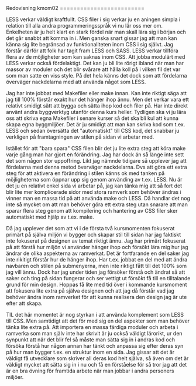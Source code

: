 ---
---
<DIV class="redovisa">
Redovisning kmom02
=========================
</DIV>

LESS verkar väldigt kraftfullt. CSS filer i sig verkar ju en aningen simpla i relation till alla andra programmeringsspråk vi nu lär oss mer om. Enkelheten är ju helt klart en stark fördel när man skall lära sig i början och det går snabbt att komma in i. Men ganska snart gissar jag att man kan känna sig lite begränsad av funktionaliteten inom CSS i sig självt. Jag förstår därför att folk har tagit fram LESS och SASS. LESS verkar tillföra flera av de möjligheter som kan saknas inom CSS. Att jobba modulärt med LESS verkar också fördelaktigt. Det kan ju bli lite rörigt ibland när man har massor av moduler och det blir svårare att hålla koll på i vilken fil det var som man satte en viss style. På det hela känns det dock som att fördelarna överväger nackdelarna med att använda något som LESS.

Jag har inte jobbat med Makefiler eller make innan. Kan inte riktigt säga att jag till 100% förstår exakt hur det hänger ihop ännu. Men det verkar vara ett relativt smidigt sätt att bygga och sätta ihop kod och filer på. Har inte direkt använt andra byggverktyg utanför denna kurs heller. Tydligen ska vi ju lära oss att skriva egna Makefiler i senare kurser så det ska bli kul att kunna skapa egna byggmiljöer. Det är ju smidigt att man kan skriva kod som t.ex. LESS och sedan översätta det "automatiskt" till CSS kod, det snabbar ju verkligen på framtagningen av stilen på sidan vi arbetar med.

Istället för att "bara spara" CSS filen blir det ju lite extra steg att köra make varje gång man har gjort en förändring. Jag har dock än så länge inte sett det som någon stor uppoffring. Likt jag nämnde tidigare så upplever jag att fördelarna med denna metod överväger nackdelarna. Dvs att göra ett extra steg för att aktivera en förändring i stilen känns ok med tanken på möjligheterna som öppnar upp sig genom använding av t.ex. LESS. Nu är det ju en relativt enkel sida vi arbetar på, jag kan tänka mig att så fort det blir lite mer komplicerade sidor med stora ramverk som behöver ändras i vinner man en massa tid på att använda make och LESS. Då handlar det nog inte så mycket om att man behöver göra ett extra steg utan snarare att man sparar flera steg genom att kompilering och hantering av CSS filer sker automatiskt med hjälp av t.ex. make.

Då jag upplever det som att vi i de första två kursmomenten fokuserat primärt på själva miljön vi bygger och skapar stil till sidan har jag faktiskt inte fokuserat på designen av temat riktigt ännu. Jag har primärt fokuserat på att förstå hur miljön vi använder hänger ihop och försökt lära mig hur jag ändrar de olika aspekterna av ramverkat. Det är fortfarande en del saker jag inte rikitigt förstår hur de hänger ihop. Har t.ex. jobbat en del med att ändra navbaren och stilen på submenyerna, men inte riktigt fått till det 100% som jag vill ännu. Dock har jag under tiden jag försöker förstå och ändrat så att saker och ting på sidan fungerar och ser vettigt ut försökt få till en tilltalande grund för min design. Hoppas få lite med tid över i kommande kursmoment att fokusera lite extra på själva designen och att jag då förstår vad jag behöver ändra inom ramverket för att kunna realisera den design jag är ute efter att skapa.

TIL det här momentet är nog styrkan i att använda komplement som LESS till CSS. Men samtidigt att det för med sig en del aspekter som man behöver tänka lite extra på. Att importera en massa färdiga moduler och arbeta i ramverka som man själv inte har skrivit är ju också väldigt lärorikt, ur den synpunkt att när det blir fel så måste man sätta sig in i andras kod och försöka förstå hur någon annan har tänkt och anpassa sig efter deras syn på hur man bygger t.ex. en struktur inom en sida. Jag gissar att det är väldigt få utvecklare som skriver all deras kod helt själva, så även om det är väldigt mycket att sätta sig in i nu och få en förståelse för så tror jag att det är en bra övning för framtida arbete när man jobbar i andra personers miljöer.
